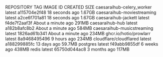 REPOSITORY                   TAG       IMAGE ID       CREATED              SIZE
caesaraihub-celery_worker    latest    a115704e2f48   18 seconds ago       1.67GB
caesaraihub-moviestreaming   latest    a2ce6f701a81   18 seconds ago       1.67GB
caesaraihub-jackett          latest    f4de7f2aaf3f   About a minute ago   291MB
caesaraihub-hub              latest    a182b8afc8b2   About a minute ago   584MB
caesaraihub-musicstreaming   latest    1826ad61b341   About a minute ago   234MB
ghcr.io/hotio/prowlarr       latest    8a9468495496   9 hours ago          234MB
cloudflare/cloudflared       latest    a188299885fc   13 days ago          59.7MB
postgres                     latest    f49abb9855df   6 weeks ago          438MB
redis                        latest    65750d044ac8   3 months ago         117MB